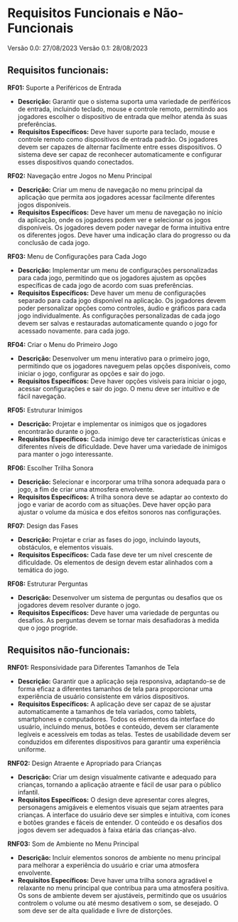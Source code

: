 # Requisitos Funcionais e Não-Funcionais

Versão 0.0: 27/08/2023
Versão 0.1: 28/08/2023

## Requisitos funcionais:

**RF01:** Suporte a Periféricos de Entrada  
* **Descrição:** Garantir que o sistema suporta uma variedade de periféricos de entrada, incluindo teclado, mouse e controle remoto, permitindo aos jogadores escolher o dispositivo de entrada que melhor atenda às suas preferências.  
* **Requisitos Específicos:**
Deve haver suporte para teclado, mouse e controle remoto como dispositivos de entrada padrão.
Os jogadores devem ser capazes de alternar facilmente entre esses dispositivos.
O sistema deve ser capaz de reconhecer automaticamente e configurar esses dispositivos quando conectados.


**RF02:** Navegação entre Jogos no Menu Principal  
* **Descrição:** Criar um menu de navegação no menu principal da aplicação que permita aos jogadores acessar facilmente diferentes jogos disponíveis.  
* **Requisitos Específicos:**
Deve haver um menu de navegação no início da aplicação, onde os jogadores podem ver e selecionar os jogos disponíveis.
Os jogadores devem poder navegar de forma intuitiva entre os diferentes jogos.
Deve haver uma indicação clara do progresso ou da conclusão de cada jogo.


**RF03:** Menu de Configurações para Cada Jogo  
* **Descrição:** Implementar um menu de configurações personalizadas para cada jogo, permitindo que os jogadores ajustem as opções específicas de cada jogo de acordo com suas preferências.  
* **Requisitos Específicos:**
Deve haver um menu de configurações separado para cada jogo disponível na aplicação.
Os jogadores devem poder personalizar opções como controles, áudio e gráficos para cada jogo individualmente.
As configurações personalizadas de cada jogo devem ser salvas e restauradas automaticamente quando o jogo for acessado novamente.
 para cada jogo.

**RF04:** Criar o Menu do Primeiro Jogo  
* **Descrição:** Desenvolver um menu interativo para o primeiro jogo, permitindo que os jogadores naveguem pelas opções disponíveis, como iniciar o jogo, configurar as opções e sair do jogo.  
* **Requisitos Específicos:**
Deve haver opções visíveis para iniciar o jogo, acessar configurações e sair do jogo.
O menu deve ser intuitivo e de fácil navegação.


**RF05:** Estruturar Inimigos  
* **Descrição:** Projetar e implementar os inimigos que os jogadores encontrarão durante o jogo.  
* **Requisitos Específicos:**
Cada inimigo deve ter características únicas e diferentes níveis de dificuldade.
Deve haver uma variedade de inimigos para manter o jogo interessante.


**RF06:** Escolher Trilha Sonora  
* **Descrição:** Selecionar e incorporar uma trilha sonora adequada para o jogo, a fim de criar uma atmosfera envolvente.  
* **Requisitos Específicos:**
A trilha sonora deve se adaptar ao contexto do jogo e variar de acordo com as situações.
Deve haver opção para ajustar o volume da música e dos efeitos sonoros nas configurações.


**RF07:** Design das Fases  
* **Descrição:** Projetar e criar as fases do jogo, incluindo layouts, obstáculos, e elementos visuais.  
* **Requisitos Específicos:**
Cada fase deve ter um nível crescente de dificuldade.
Os elementos de design devem estar alinhados com a temática do jogo.


**RF08:** Estruturar Perguntas  
* **Descrição:** Desenvolver um sistema de perguntas ou desafios que os jogadores devem resolver durante o jogo.  
* **Requisitos Específicos:**
Deve haver uma variedade de perguntas ou desafios.
As perguntas devem se tornar mais desafiadoras à medida que o jogo progride.

  

## Requisitos não-funcionais:

**RNF01:** Responsividade para Diferentes Tamanhos de Tela  
* **Descrição:** Garantir que a aplicação seja responsiva, adaptando-se de forma eficaz a diferentes tamanhos de tela para proporcionar uma experiência de usuário consistente em vários dispositivos.  
* **Requisitos Específicos:**
A aplicação deve ser capaz de se ajustar automaticamente a tamanhos de tela variados, como tablets, smartphones e computadores.
Todos os elementos da interface do usuário, incluindo menus, botões e conteúdo, devem ser claramente legíveis e acessíveis em todas as telas.
Testes de usabilidade devem ser conduzidos em diferentes dispositivos para garantir uma experiência uniforme.


**RNF02:** Design Atraente e Apropriado para Crianças  
* **Descrição:** Criar um design visualmente cativante e adequado para crianças, tornando a aplicação atraente e fácil de usar para o público infantil.  
* **Requisitos Específicos:**
O design deve apresentar cores alegres, personagens amigáveis e elementos visuais que sejam atraentes para crianças.
A interface do usuário deve ser simples e intuitiva, com ícones e botões grandes e fáceis de entender.
O conteúdo e os desafios dos jogos devem ser adequados à faixa etária das crianças-alvo.


**RNF03:** Som de Ambiente no Menu Principal  
* **Descrição:** Incluir elementos sonoros de ambiente no menu principal para melhorar a experiência do usuário e criar uma atmosfera envolvente.  
* **Requisitos Específicos:**
Deve haver uma trilha sonora agradável e relaxante no menu principal que contribua para uma atmosfera positiva.
Os sons de ambiente devem ser ajustáveis, permitindo que os usuários controlem o volume ou até mesmo desativem o som, se desejado.
O som deve ser de alta qualidade e livre de distorções.
